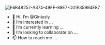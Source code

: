 ![E6B48257-A374-49FF-88E7-D01E35994E87](https://user-images.githubusercontent.com/108641148/184784075-84024740-913d-4295-8884-cf4c88a49389.png)
- 👋 Hi, I’m @Giniusly
- 👀 I’m interested in ...
- 🌱 I’m currently learning ...
- 💞️ I’m looking to collaborate on ...
- 📫 How to reach me ...

<!---
Giniusly/Giniusly is a ✨ special ✨ repository because its `README.md` (this file) appears on your GitHub profile.
You can click the Preview link to take a look at your changes.
--->

